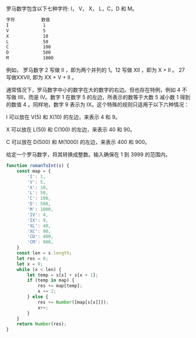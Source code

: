 
罗马数字包含以下七种字符: I， V， X， L，C，D 和 M。
```sh
字符          数值
I             1
V             5
X             10
L             50
C             100
D             500
M             1000
```

例如， 罗马数字 2 写做 II ，即为两个并列的 1。12 写做 XII ，即为 X + II 。 27 写做XXVII, 即为 XX + V + II 。

通常情况下，罗马数字中小的数字在大的数字的右边。但也存在特例，例如 4 不写做 IIII，而是 IV。数字 1 在数字 5 的左边，所表示的数等于大数 5 减小数 1 得到的数值 4 。同样地，数字 9 表示为 IX。这个特殊的规则只适用于以下六种情况：

I 可以放在 V(5) 和 X(10) 的左边，来表示 4 和 9。

X 可以放在 L(50) 和 C(100) 的左边，来表示 40 和 90。

C 可以放在 D(500) 和 M(1000) 的左边，来表示 400 和 900。

给定一个罗马数字，将其转换成整数。输入确保在 1 到 3999 的范围内。

```js
function romanToInt(s) {
	const map = {
		'I': 1,
		'V': 5,
		'X': 10,
		'L': 50,
		'C': 100,
		'D': 500,
		'M': 1000,
		'IV': 4,
		'IX': 9,
		'XL': 40,
		'XC': 90,
		'CD': 400,
		'CM': 900,
	}
	const len = s.length;
	let res = 0;
	let x = 0;
	while (x < len) {
		let temp = s[x] + s[x + 1];
		if (temp in map) {
			res += map[temp];
			x += 2;
		} else {
			res += Number([map[s[x]]]);
			x++;
		}
	}
	return Number(res);
}
```